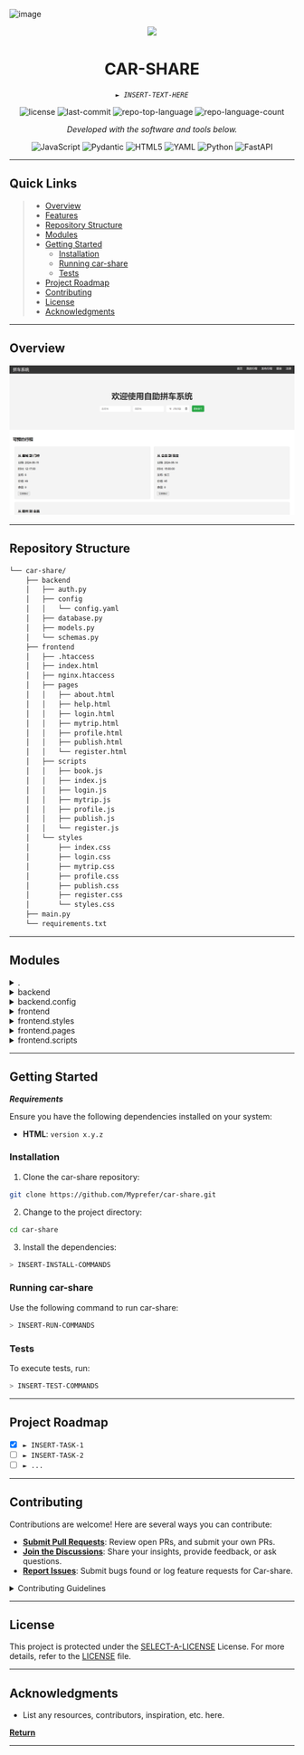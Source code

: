 ![image](https://github.com/Myprefer/car-share/assets/144575268/ce7d77de-784c-4511-b0f4-40b851c489da)<p align="center">
  <img src="https://img.icons8.com/external-tal-revivo-regular-tal-revivo/96/external-readme-is-a-easy-to-build-a-developer-hub-that-adapts-to-the-user-logo-regular-tal-revivo.png" width="100" />
</p>
<p align="center">
    <h1 align="center">CAR-SHARE</h1>
</p>
<p align="center">
    <em><code>► INSERT-TEXT-HERE</code></em>
</p>
<p align="center">
	<img src="https://img.shields.io/github/license/Myprefer/car-share.git?style=flat&color=0080ff" alt="license">
	<img src="https://img.shields.io/github/last-commit/Myprefer/car-share.git?style=flat&logo=git&logoColor=white&color=0080ff" alt="last-commit">
	<img src="https://img.shields.io/github/languages/top/Myprefer/car-share.git?style=flat&color=0080ff" alt="repo-top-language">
	<img src="https://img.shields.io/github/languages/count/Myprefer/car-share.git?style=flat&color=0080ff" alt="repo-language-count">
<p>
<p align="center">
		<em>Developed with the software and tools below.</em>
</p>
<p align="center">
	<img src="https://img.shields.io/badge/JavaScript-F7DF1E.svg?style=flat&logo=JavaScript&logoColor=black" alt="JavaScript">
	<img src="https://img.shields.io/badge/Pydantic-E92063.svg?style=flat&logo=Pydantic&logoColor=white" alt="Pydantic">
	<img src="https://img.shields.io/badge/HTML5-E34F26.svg?style=flat&logo=HTML5&logoColor=white" alt="HTML5">
	<img src="https://img.shields.io/badge/YAML-CB171E.svg?style=flat&logo=YAML&logoColor=white" alt="YAML">
	<img src="https://img.shields.io/badge/Python-3776AB.svg?style=flat&logo=Python&logoColor=white" alt="Python">
	<img src="https://img.shields.io/badge/FastAPI-009688.svg?style=flat&logo=FastAPI&logoColor=white" alt="FastAPI">
</p>
<hr>


##  Quick Links

> - [ Overview](#-overview)
> - [ Features](#-features)
> - [ Repository Structure](#-repository-structure)
> - [ Modules](#-modules)
> - [ Getting Started](#-getting-started)
>   - [ Installation](#-installation)
>   - [ Running car-share](#-running-car-share)
>   - [ Tests](#-tests)
> - [ Project Roadmap](#-project-roadmap)
> - [ Contributing](#-contributing)
> - [ License](#-license)
> - [ Acknowledgments](#-acknowledgments)

---

##  Overview

![](https://raw.githubusercontent.com/Myprefer/ImageHost/main/202406111156053.png)

---

##  Repository Structure

```sh
└── car-share/
    ├── backend
    │   ├── auth.py
    │   ├── config
    │   │   └── config.yaml
    │   ├── database.py
    │   ├── models.py
    │   └── schemas.py
    ├── frontend
    │   ├── .htaccess
    │   ├── index.html
    │   ├── nginx.htaccess
    │   ├── pages
    │   │   ├── about.html
    │   │   ├── help.html
    │   │   ├── login.html
    │   │   ├── mytrip.html
    │   │   ├── profile.html
    │   │   ├── publish.html
    │   │   └── register.html
    │   ├── scripts
    │   │   ├── book.js
    │   │   ├── index.js
    │   │   ├── login.js
    │   │   ├── mytrip.js
    │   │   ├── profile.js
    │   │   ├── publish.js
    │   │   └── register.js
    │   └── styles
    │       ├── index.css
    │       ├── login.css
    │       ├── mytrip.css
    │       ├── profile.css
    │       ├── publish.css
    │       ├── register.css
    │       └── styles.css
    ├── main.py
    └── requirements.txt
```

---

##  Modules

<details closed><summary>.</summary>


| File                                                         | Summary                         |
| ------------------------------------------------------------ | ------------------------------- |
| [main.py](https://github.com/Myprefer/car-share.git/blob/master/main.py) | <code>► INSERT-TEXT-HERE</code> |
| [requirements.txt](https://github.com/Myprefer/car-share.git/blob/master/requirements.txt) | <code>► INSERT-TEXT-HERE</code> |

</details>

<details closed><summary>backend</summary>


| File                                                         | Summary                         |
| ------------------------------------------------------------ | ------------------------------- |
| [schemas.py](https://github.com/Myprefer/car-share.git/blob/master/backend/schemas.py) | <code>► INSERT-TEXT-HERE</code> |
| [database.py](https://github.com/Myprefer/car-share.git/blob/master/backend/database.py) | <code>► INSERT-TEXT-HERE</code> |
| [auth.py](https://github.com/Myprefer/car-share.git/blob/master/backend/auth.py) | <code>► INSERT-TEXT-HERE</code> |
| [models.py](https://github.com/Myprefer/car-share.git/blob/master/backend/models.py) | <code>► INSERT-TEXT-HERE</code> |

</details>

<details closed><summary>backend.config</summary>


| File                                                         | Summary                         |
| ------------------------------------------------------------ | ------------------------------- |
| [config.yaml](https://github.com/Myprefer/car-share.git/blob/master/backend/config/config.yaml) | <code>► INSERT-TEXT-HERE</code> |

</details>

<details closed><summary>frontend</summary>


| File                                                         | Summary                         |
| ------------------------------------------------------------ | ------------------------------- |
| [.htaccess](https://github.com/Myprefer/car-share.git/blob/master/frontend/.htaccess) | <code>► INSERT-TEXT-HERE</code> |
| [index.html](https://github.com/Myprefer/car-share.git/blob/master/frontend/index.html) | <code>► INSERT-TEXT-HERE</code> |
| [nginx.htaccess](https://github.com/Myprefer/car-share.git/blob/master/frontend/nginx.htaccess) | <code>► INSERT-TEXT-HERE</code> |

</details>

<details closed><summary>frontend.styles</summary>


| File                                                         | Summary                         |
| ------------------------------------------------------------ | ------------------------------- |
| [mytrip.css](https://github.com/Myprefer/car-share.git/blob/master/frontend/styles/mytrip.css) | <code>► INSERT-TEXT-HERE</code> |
| [register.css](https://github.com/Myprefer/car-share.git/blob/master/frontend/styles/register.css) | <code>► INSERT-TEXT-HERE</code> |
| [styles.css](https://github.com/Myprefer/car-share.git/blob/master/frontend/styles/styles.css) | <code>► INSERT-TEXT-HERE</code> |
| [login.css](https://github.com/Myprefer/car-share.git/blob/master/frontend/styles/login.css) | <code>► INSERT-TEXT-HERE</code> |
| [profile.css](https://github.com/Myprefer/car-share.git/blob/master/frontend/styles/profile.css) | <code>► INSERT-TEXT-HERE</code> |
| [publish.css](https://github.com/Myprefer/car-share.git/blob/master/frontend/styles/publish.css) | <code>► INSERT-TEXT-HERE</code> |
| [index.css](https://github.com/Myprefer/car-share.git/blob/master/frontend/styles/index.css) | <code>► INSERT-TEXT-HERE</code> |

</details>

<details closed><summary>frontend.pages</summary>


| File                                                         | Summary                         |
| ------------------------------------------------------------ | ------------------------------- |
| [login.html](https://github.com/Myprefer/car-share.git/blob/master/frontend/pages/login.html) | <code>► INSERT-TEXT-HERE</code> |
| [profile.html](https://github.com/Myprefer/car-share.git/blob/master/frontend/pages/profile.html) | <code>► INSERT-TEXT-HERE</code> |
| [register.html](https://github.com/Myprefer/car-share.git/blob/master/frontend/pages/register.html) | <code>► INSERT-TEXT-HERE</code> |
| [help.html](https://github.com/Myprefer/car-share.git/blob/master/frontend/pages/help.html) | <code>► INSERT-TEXT-HERE</code> |
| [publish.html](https://github.com/Myprefer/car-share.git/blob/master/frontend/pages/publish.html) | <code>► INSERT-TEXT-HERE</code> |
| [mytrip.html](https://github.com/Myprefer/car-share.git/blob/master/frontend/pages/mytrip.html) | <code>► INSERT-TEXT-HERE</code> |
| [about.html](https://github.com/Myprefer/car-share.git/blob/master/frontend/pages/about.html) | <code>► INSERT-TEXT-HERE</code> |

</details>

<details closed><summary>frontend.scripts</summary>


| File                                                         | Summary                         |
| ------------------------------------------------------------ | ------------------------------- |
| [publish.js](https://github.com/Myprefer/car-share.git/blob/master/frontend/scripts/publish.js) | <code>► INSERT-TEXT-HERE</code> |
| [register.js](https://github.com/Myprefer/car-share.git/blob/master/frontend/scripts/register.js) | <code>► INSERT-TEXT-HERE</code> |
| [mytrip.js](https://github.com/Myprefer/car-share.git/blob/master/frontend/scripts/mytrip.js) | <code>► INSERT-TEXT-HERE</code> |
| [login.js](https://github.com/Myprefer/car-share.git/blob/master/frontend/scripts/login.js) | <code>► INSERT-TEXT-HERE</code> |
| [profile.js](https://github.com/Myprefer/car-share.git/blob/master/frontend/scripts/profile.js) | <code>► INSERT-TEXT-HERE</code> |
| [index.js](https://github.com/Myprefer/car-share.git/blob/master/frontend/scripts/index.js) | <code>► INSERT-TEXT-HERE</code> |
| [book.js](https://github.com/Myprefer/car-share.git/blob/master/frontend/scripts/book.js) | <code>► INSERT-TEXT-HERE</code> |

</details>

---

##  Getting Started

***Requirements***

Ensure you have the following dependencies installed on your system:

* **HTML**: `version x.y.z`

###  Installation

1. Clone the car-share repository:

```sh
git clone https://github.com/Myprefer/car-share.git
```

2. Change to the project directory:

```sh
cd car-share
```

3. Install the dependencies:

```sh
> INSERT-INSTALL-COMMANDS
```

###  Running car-share

Use the following command to run car-share:

```sh
> INSERT-RUN-COMMANDS
```

###  Tests

To execute tests, run:

```sh
> INSERT-TEST-COMMANDS
```

---

##  Project Roadmap

- [x] `► INSERT-TASK-1`
- [ ] `► INSERT-TASK-2`
- [ ] `► ...`

---

##  Contributing

Contributions are welcome! Here are several ways you can contribute:

- **[Submit Pull Requests](https://github.com/Myprefer/car-share.git/blob/main/CONTRIBUTING.md)**: Review open PRs, and submit your own PRs.
- **[Join the Discussions](https://github.com/Myprefer/car-share.git/discussions)**: Share your insights, provide feedback, or ask questions.
- **[Report Issues](https://github.com/Myprefer/car-share.git/issues)**: Submit bugs found or log feature requests for Car-share.

<details closed>
    <summary>Contributing Guidelines</summary>


1. **Fork the Repository**: Start by forking the project repository to your GitHub account.

2. **Clone Locally**: Clone the forked repository to your local machine using a Git client.

   ```sh
   git clone https://github.com/Myprefer/car-share.git
   ```

3. **Create a New Branch**: Always work on a new branch, giving it a descriptive name.

   ```sh
   git checkout -b new-feature-x
   ```

4. **Make Your Changes**: Develop and test your changes locally.

5. **Commit Your Changes**: Commit with a clear message describing your updates.

   ```sh
   git commit -m 'Implemented new feature x.'
   ```

6. **Push to GitHub**: Push the changes to your forked repository.

   ```sh
   git push origin new-feature-x
   ```

7. **Submit a Pull Request**: Create a PR against the original project repository. Clearly describe the changes and their motivations.

Once your PR is reviewed and approved, it will be merged into the main branch.

</details>

---

##  License

This project is protected under the [SELECT-A-LICENSE](https://choosealicense.com/licenses) License. For more details, refer to the [LICENSE](https://choosealicense.com/licenses/) file.

---

##  Acknowledgments

- List any resources, contributors, inspiration, etc. here.

[**Return**](#-quick-links)

---
